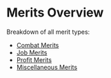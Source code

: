 ﻿# Merits Overview

Breakdown of all merit types:

- [Combat Merits](combat-merits.md)
- [Job Merits](job-merits.md)
- [Profit Merits](profit-merits.md)
- [Miscellaneous Merits](miscellaneous-merits.md)
